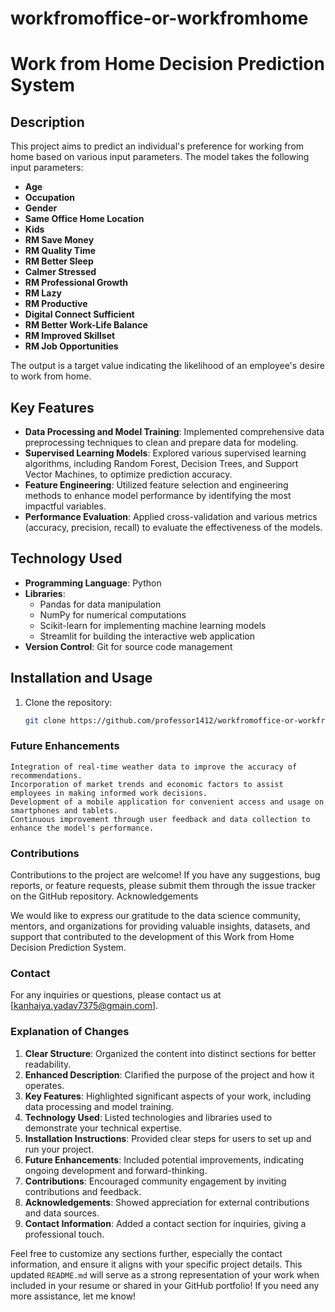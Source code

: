 # workfromoffice-or-workfromhome
# Work from Home Decision Prediction System

## Description
This project aims to predict an individual's preference for working from home based on various input parameters. The model takes the following input parameters:

- **Age**
- **Occupation**
- **Gender**
- **Same Office Home Location**
- **Kids**
- **RM Save Money**
- **RM Quality Time**
- **RM Better Sleep**
- **Calmer Stressed**
- **RM Professional Growth**
- **RM Lazy**
- **RM Productive**
- **Digital Connect Sufficient**
- **RM Better Work-Life Balance**
- **RM Improved Skillset**
- **RM Job Opportunities**

The output is a target value indicating the likelihood of an employee's desire to work from home.

## Key Features
- **Data Processing and Model Training**: Implemented comprehensive data preprocessing techniques to clean and prepare data for modeling. 
- **Supervised Learning Models**: Explored various supervised learning algorithms, including Random Forest, Decision Trees, and Support Vector Machines, to optimize prediction accuracy.
- **Feature Engineering**: Utilized feature selection and engineering methods to enhance model performance by identifying the most impactful variables.
- **Performance Evaluation**: Applied cross-validation and various metrics (accuracy, precision, recall) to evaluate the effectiveness of the models.

## Technology Used
- **Programming Language**: Python
- **Libraries**: 
  - Pandas for data manipulation
  - NumPy for numerical computations
  - Scikit-learn for implementing machine learning models
  - Streamlit for building the interactive web application
- **Version Control**: Git for source code management

## Installation and Usage
1. Clone the repository:
   ```bash
   git clone https://github.com/professor1412/workfromoffice-or-workfromhome.git
### Future Enhancements

    Integration of real-time weather data to improve the accuracy of recommendations.
    Incorporation of market trends and economic factors to assist employees in making informed work decisions.
    Development of a mobile application for convenient access and usage on smartphones and tablets.
    Continuous improvement through user feedback and data collection to enhance the model's performance.

### Contributions

Contributions to the project are welcome! If you have any suggestions, bug reports, or feature requests, please submit them through the issue tracker on the GitHub repository.
Acknowledgements

We would like to express our gratitude to the data science community, mentors, and organizations for providing valuable insights, datasets, and support that contributed to the development of this Work from Home Decision Prediction System.


### Contact

For any inquiries or questions, please contact us at [kanhaiya.yadav7375@gmain.com].




### Explanation of Changes

1. **Clear Structure**: Organized the content into distinct sections for better readability.
2. **Enhanced Description**: Clarified the purpose of the project and how it operates.
3. **Key Features**: Highlighted significant aspects of your work, including data processing and model training.
4. **Technology Used**: Listed technologies and libraries used to demonstrate your technical expertise.
5. **Installation Instructions**: Provided clear steps for users to set up and run your project.
6. **Future Enhancements**: Included potential improvements, indicating ongoing development and forward-thinking.
7. **Contributions**: Encouraged community engagement by inviting contributions and feedback.
8. **Acknowledgements**: Showed appreciation for external contributions and data sources.
9. **Contact Information**: Added a contact section for inquiries, giving a professional touch.

Feel free to customize any sections further, especially the contact information, and ensure it aligns with your specific project details. This updated `README.md` will serve as a strong representation of your work when included in your resume or shared in your GitHub portfolio! If you need any more assistance, let me know!

